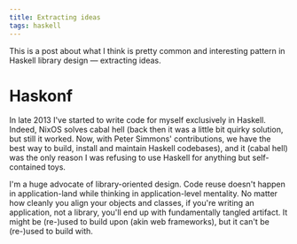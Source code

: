 ```yaml
---
title: Extracting ideas
tags: haskell
---
```


This is a post about what I think is pretty common and interesting pattern in
Haskell library design — extracting ideas.

# Haskonf

In late 2013 I've started to write code for myself exclusively in Haskell.
Indeed, NixOS solves cabal hell (back then it was a little bit quirky
solution, but still it worked. Now, with Peter Simmons' contributions,
we have the best way to build, install and maintain Haskell codebases),
and it (cabal hell) was the only reason I was refusing to use Haskell for
anything but self-contained toys.

I'm a huge advocate of library-oriented design. Code reuse doesn't happen
in application-land while thinking in application-level mentality. No 
matter how cleanly you align your objects and classes, if you're writing
an application, not a library, you'll end up with fundamentally tangled
artifact. It might be (re-)used to build upon (akin web frameworks), but
it can't be (re-)used to build with.
